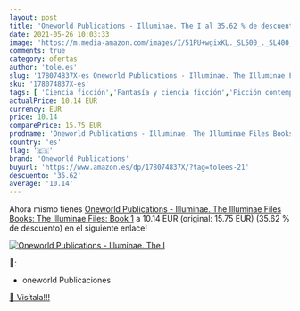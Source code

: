```yaml
---
layout: post
title: 'Oneworld Publications - Illuminae. The I al 35.62 % de descuento'
date: 2021-05-26 10:03:33
image: 'https://m.media-amazon.com/images/I/51PU+wgixKL._SL500_._SL400_.jpg'
comments: true
category: ofertas
author: 'tole.es'
slug: '178074837X-es Oneworld Publications - Illuminae. The Illuminae Files...'
sku: '178074837X-es'
tags: [ 'Ciencia ficción','Fantasía y ciencia ficción','Ficción contemporánea','Ficción literaria','Libros','Libros juveniles','Literatura y ficción','Novelas de ciencia ficción de fantasía y terror para jóvenes','Novelas juveniles de acción y aventura','Novelas juveniles de acción y aventura: ciencia ficción','Novelas juveniles de ciencia ficción','Novelas juveniles de ciencia ficción y fantasía para jóvenes','Novelas juveniles de ópera espacial','Novelas y ficción literaria juvenil','Sociedad y ciencias sociales','Sociedad y cultura','oneworld publications', ]
actualPrice: 10.14 EUR
currency: EUR
price: 10.14
comparePrice: 15.75 EUR
prodname: 'Oneworld Publications - Illuminae. The Illuminae Files Books: The Illuminae Files: Book 1'
country: 'es'
flag: '🇪🇸'
brand: 'Oneworld Publications'
buyurl: 'https://www.amazon.es/dp/178074837X/?tag=tolees-21'
descuento: '35.62'
average: '10.14'
---
```


Ahora mismo tienes [Oneworld Publications - Illuminae. The Illuminae Files Books: The Illuminae Files: Book 1](https://www.amazon.es/dp/178074837X/?tag=tolees-21) a 10.14 EUR (original: 15.75 EUR) (35.62 %  de descuento) en el siguiente enlace!

[![Oneworld Publications - Illuminae. The I](https://m.media-amazon.com/images/I/51PU+wgixKL._SL500_._SL400_.jpg)](https://www.amazon.es/dp/178074837X/?tag=tolees-21)

🔎:

- oneworld Publicaciones

[🛒 Visítala!!!](https://www.amazon.es/dp/178074837X/?tag=tolees-21)
